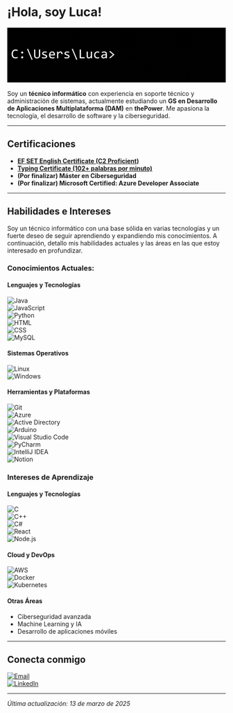 # ¡Hola, soy Luca!

![Banne](https://github.com/luucabg/luucabg/raw/main/bannerluca.gif)

Soy un **técnico informático** con experiencia en soporte técnico y administración de sistemas, actualmente estudiando un **GS en Desarrollo de Aplicaciones Multiplataforma (DAM)** en **thePower**. Me apasiona la tecnología, el desarrollo de software y la ciberseguridad.

---

## Certificaciones

- **[EF SET English Certificate (C2 Proficient)](https://cert.efset.org/en/ktB6AA)**
- **[Typing Certificate (102+ palabras por minuto)](https://www.ratatype.com/u7765953/certificate/en_new/)**
- **(Por finalizar) Máster en Ciberseguridad**
- **(Por finalizar) Microsoft Certified: Azure Developer Associate**

---

## Habilidades e Intereses

Soy un técnico informático con una base sólida en varias tecnologías y un fuerte deseo de seguir aprendiendo y expandiendo mis conocimientos. A continuación, detallo mis habilidades actuales y las áreas en las que estoy interesado en profundizar.

### Conocimientos Actuales:

#### Lenguajes y Tecnologías
![Java](https://img.shields.io/badge/-Java-007396?style=for-the-badge&logo=java&logoColor=white)  
![JavaScript](https://img.shields.io/badge/-JavaScript-F7DF1E?style=for-the-badge&logo=javascript&logoColor=black)  
![Python](https://img.shields.io/badge/-Python-3776AB?style=for-the-badge&logo=python&logoColor=white)  
![HTML](https://img.shields.io/badge/-HTML-E34F26?style=for-the-badge&logo=html5&logoColor=white)  
![CSS](https://img.shields.io/badge/-CSS-1572B6?style=for-the-badge&logo=css3&logoColor=white)  
![MySQL](https://img.shields.io/badge/-MySQL-4479A1?style=for-the-badge&logo=mysql&logoColor=white)  

#### Sistemas Operativos
![Linux](https://img.shields.io/badge/-Linux-FCC624?style=for-the-badge&logo=linux&logoColor=black)  
![Windows](https://img.shields.io/badge/-Windows-0078D6?style=for-the-badge&logo=windows&logoColor=white)  

#### Herramientas y Plataformas
![Git](https://img.shields.io/badge/-Git-F05032?style=for-the-badge&logo=git&logoColor=white)  
![Azure](https://img.shields.io/badge/-Azure-0078D4?style=for-the-badge&logo=microsoft-azure&logoColor=white)  
![Active Directory](https://img.shields.io/badge/-Active%20Directory-0078D4?style=for-the-badge&logo=microsoft&logoColor=white)  
![Arduino](https://img.shields.io/badge/-Arduino-00979D?style=for-the-badge&logo=arduino&logoColor=white)  
![Visual Studio Code](https://img.shields.io/badge/-VS%20Code-007ACC?style=for-the-badge&logo=visual-studio-code&logoColor=white)  
![PyCharm](https://img.shields.io/badge/-PyCharm-000000?style=for-the-badge&logo=pycharm&logoColor=white)  
![IntelliJ IDEA](https://img.shields.io/badge/-IntelliJ%20IDEA-000000?style=for-the-badge&logo=intellij-idea&logoColor=white)  
![Notion](https://img.shields.io/badge/-Notion-000000?style=for-the-badge&logo=notion&logoColor=white)  

### Intereses de Aprendizaje

#### Lenguajes y Tecnologías
![C](https://img.shields.io/badge/-C-A8B9CC?style=for-the-badge&logo=c&logoColor=white)  
![C++](https://img.shields.io/badge/-C++-00599C?style=for-the-badge&logo=cplusplus&logoColor=white)  
![C#](https://img.shields.io/badge/-C%23-239120?style=for-the-badge&logo=csharp&logoColor=white)  
![React](https://img.shields.io/badge/-React-61DAFB?style=for-the-badge&logo=react&logoColor=black)  
![Node.js](https://img.shields.io/badge/-Node.js-339933?style=for-the-badge&logo=node.js&logoColor=white)  

#### Cloud y DevOps
![AWS](https://img.shields.io/badge/-AWS-232F3E?style=for-the-badge&logo=amazon-aws&logoColor=white)  
![Docker](https://img.shields.io/badge/-Docker-2496ED?style=for-the-badge&logo=docker&logoColor=white)  
![Kubernetes](https://img.shields.io/badge/-Kubernetes-326CE5?style=for-the-badge&logo=kubernetes&logoColor=white)

#### Otras Áreas
- Ciberseguridad avanzada  
- Machine Learning y IA  
- Desarrollo de aplicaciones móviles  

---

## Conecta conmigo

[![Email](https://img.shields.io/badge/Email-contactolucab@gmail.com-red?style=for-the-badge&logo=gmail)](mailto:contactolucab@gmail.com)  
[![LinkedIn](https://img.shields.io/badge/LinkedIn-lucabenidze-blue?style=for-the-badge&logo=linkedin)](https://www.linkedin.com/in/lucabenidze)  

---

*Última actualización: 13 de marzo de 2025*
